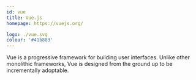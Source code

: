 ```yaml
---
id: vue
title: Vue.js
homepage: https://vuejs.org/

logo: ./vue.svg
colour: '#41b883'
---
```


Vue is a progressive framework for building user interfaces. Unlike other monolithic frameworks, Vue is designed from the ground up to be incrementally adoptable.
